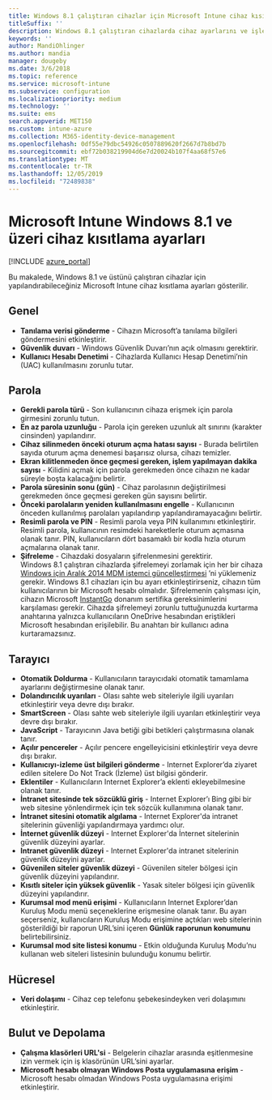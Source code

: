 ```yaml
---
title: Windows 8.1 çalıştıran cihazlar için Microsoft Intune cihaz kısıtlama ayarları
titleSuffix: ''
description: Windows 8.1 çalıştıran cihazlarda cihaz ayarlarını ve işlevselliğini denetlemek için kullanabileceğiniz Intune ayarlarını öğrenin.
keywords: ''
author: MandiOhlinger
ms.author: mandia
manager: dougeby
ms.date: 3/6/2018
ms.topic: reference
ms.service: microsoft-intune
ms.subservice: configuration
ms.localizationpriority: medium
ms.technology: ''
ms.suite: ems
search.appverid: MET150
ms.custom: intune-azure
ms.collection: M365-identity-device-management
ms.openlocfilehash: 0df55e79dbc54926c0507889620f2667d7b8bd7b
ms.sourcegitcommit: ebf72b038219904d6e7d20024b107f4aa68f57e6
ms.translationtype: MT
ms.contentlocale: tr-TR
ms.lasthandoff: 12/05/2019
ms.locfileid: "72489838"
---
```

# <a name="microsoft-intune-windows-81-and-later-device-restriction-settings"></a>Microsoft Intune Windows 8.1 ve üzeri cihaz kısıtlama ayarları

[!INCLUDE [azure_portal](../includes/azure_portal.md)]

Bu makalede, Windows 8.1 ve üstünü çalıştıran cihazlar için yapılandırabileceğiniz Microsoft Intune cihaz kısıtlama ayarları gösterilir.


## <a name="general"></a>Genel

- **Tanılama verisi gönderme** - Cihazın Microsoft’a tanılama bilgileri göndermesini etkinleştirir.
- **Güvenlik duvarı** - Windows Güvenlik Duvarı’nın açık olmasını gerektirir.
- **Kullanıcı Hesabı Denetimi** - Cihazlarda Kullanıcı Hesap Denetimi’nin (UAC) kullanılmasını zorunlu tutar.

## <a name="password"></a>Parola
- **Gerekli parola türü** - Son kullanıcının cihaza erişmek için parola girmesini zorunlu tutun.
- **En az parola uzunluğu** - Parola için gereken uzunluk alt sınırını (karakter cinsinden) yapılandırır.
- **Cihaz silinmeden önceki oturum açma hatası sayısı** - Burada belirtilen sayıda oturum açma denemesi başarısız olursa, cihazı temizler.
- **Ekran kilitlenmeden önce geçmesi gereken, işlem yapılmayan dakika sayısı** - Kilidini açmak için parola gerekmeden önce cihazın ne kadar süreyle boşta kalacağını belirtir.
- **Parola süresinin sonu (gün)** - Cihaz parolasının değiştirilmesi gerekmeden önce geçmesi gereken gün sayısını belirtir.
- **Önceki parolaların yeniden kullanılmasını engelle** - Kullanıcının önceden kullanılmış parolaları yapılandırıp yapılandıramayacağını belirtir.
- **Resimli parola ve PIN** - Resimli parola veya PIN kullanımını etkinleştirir. Resimli parola, kullanıcının resimdeki hareketlerle oturum açmasına olanak tanır. PIN, kullanıcıların dört basamaklı bir kodla hızla oturum açmalarına olanak tanır.
- **Şifreleme** - Cihazdaki dosyaların şifrelenmesini gerektirir.<br>Windows 8.1 çalıştıran cihazlarda şifrelemeyi zorlamak için her bir cihaza [Windows için Aralık 2014 MDM istemci güncelleştirmesi](https://support.microsoft.com/kb/3013816) ’ni yüklemeniz gerekir.
Windows 8.1 cihazları için bu ayarı etkinleştirirseniz, cihazın tüm kullanıcılarının bir Microsoft hesabı olmalıdır.
Şifrelemenin çalışması için, cihazın Microsoft [InstantGo](https://blogs.windows.com/windowsexperience/2014/06/19/instantgo-a-better-way-to-sleep/#IBHULcTfI4PokO8X.97) donanım sertifika gereksinimlerini karşılaması gerekir.
Cihazda şifrelemeyi zorunlu tuttuğunuzda kurtarma anahtarına yalnızca kullanıcıların OneDrive hesabından eriştikleri Microsoft hesabından erişilebilir. Bu anahtarı bir kullanıcı adına kurtaramazsınız. 



## <a name="browser"></a>Tarayıcı
- **Otomatik Doldurma** - Kullanıcıların tarayıcıdaki otomatik tamamlama ayarlarını değiştirmesine olanak tanır.
- **Dolandırıcılık uyarıları** - Olası sahte web siteleriyle ilgili uyarıları etkinleştirir veya devre dışı bırakır.
- **SmartScreen** - Olası sahte web siteleriyle ilgili uyarıları etkinleştirir veya devre dışı bırakır.
- **JavaScript** - Tarayıcının Java betiği gibi betikleri çalıştırmasına olanak tanır.
- **Açılır pencereler** - Açılır pencere engelleyicisini etkinleştirir veya devre dışı bırakır.
- **Kullanıcıyı-izleme üst bilgileri gönderme** - Internet Explorer’da ziyaret edilen sitelere Do Not Track (İzleme) üst bilgisi gönderir.
- **Eklentiler** - Kullanıcıların Internet Explorer’a eklenti ekleyebilmesine olanak tanır.
- **İntranet sitesinde tek sözcüklü giriş** - Internet Explorer’ı Bing gibi bir web sitesine yönlendirmek için tek sözcük kullanımına olanak tanır.
- **İntranet sitesini otomatik algılama** - Internet Explorer'da intranet sitelerinin güvenliği yapılandırmaya yardımcı olur.
- **İnternet güvenlik düzeyi** - Internet Explorer'da İnternet sitelerinin güvenlik düzeyini ayarlar.
- **Intranet güvenlik düzeyi** - Internet Explorer'da intranet sitelerinin güvenlik düzeyini ayarlar.
- **Güvenilen siteler güvenlik düzeyi** - Güvenilen siteler bölgesi için güvenlik düzeyini yapılandırır.
- **Kısıtlı siteler için yüksek güvenlik** - Yasak siteler bölgesi için güvenlik düzeyini yapılandırır.
- **Kurumsal mod menü erişimi** - Kullanıcıların Internet Explorer’dan Kuruluş Modu menü seçeneklerine erişmesine olanak tanır.
Bu ayarı seçerseniz, kullanıcıların Kuruluş Modu erişimine açtıkları web sitelerinin gösterildiği bir raporun URL’sini içeren **Günlük raporunun konumunu** belirtebilirsiniz.
- **Kurumsal mod site listesi konumu** - Etkin olduğunda Kuruluş Modu’nu kullanan web siteleri listesinin bulunduğu konumu belirtir.

## <a name="cellular"></a>Hücresel
- **Veri dolaşımı** - Cihaz cep telefonu şebekesindeyken veri dolaşımını etkinleştirir.

## <a name="cloud-and-storage"></a>Bulut ve Depolama
- **Çalışma klasörleri URL'si** - Belgelerin cihazlar arasında eşitlenmesine izin vermek için iş klasörünün URL’sini ayarlar.
- **Microsoft hesabı olmayan Windows Posta uygulamasına erişim** - Microsoft hesabı olmadan Windows Posta uygulamasına erişimi etkinleştirir.
